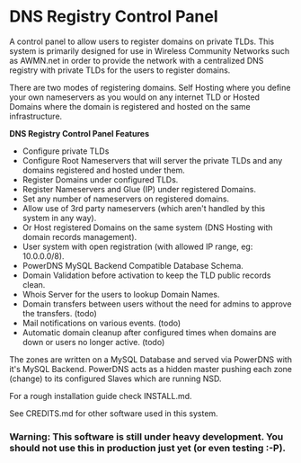 # DNS Registry Control Panel

A control panel to allow users to register domains on private TLDs.
This system is primarily designed for use in Wireless Community Networks such as AWMN.net in order to provide the network with a centralized DNS registry with private TLDs for the users to register domains.

There are two modes of registering domains. Self Hosting where you define your own nameservers as you would on any internet TLD or Hosted Domains where the domain is registered and hosted on the same infrastructure.

**DNS Registry Control Panel Features**

* Configure private TLDs
* Configure Root Nameservers that will server the private TLDs and any domains registered and hosted under them.
* Register Domains under configured TLDs.
* Register Nameservers and Glue (IP) under registered Domains.
* Set any number of nameservers on registered domains.
* Allow use of 3rd party nameservers (which aren't handled by this system in any way).
* Or Host registered Domains on the same system (DNS Hosting with domain records management).
* User system with open registration (with allowed IP range, eg: 10.0.0.0/8).
* PowerDNS MySQL Backend Compatible Database Schema.
* Domain Validation before activation to keep the TLD public records clean.
* Whois Server for the users to lookup Domain Names.
* Domain transfers between users without the need for admins to approve the transfers. (todo)
* Mail notifications on various events. (todo)
* Automatic domain cleanup after configured times when domains are down or users no longer active. (todo) 

The zones are written on a MySQL Database and served via PowerDNS with it's MySQL Backend.
PowerDNS acts as a hidden master pushing each zone (change) to its configured Slaves which are running NSD.

For a rough installation guide check INSTALL.md.

See CREDITS.md for other software used in this system.

### Warning: This software is still under heavy development. You should not use this in production just yet (or even testing :-P).